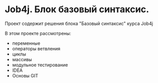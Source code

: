 # Job4j. Блок базовый синтаксис.
Проект содержит решения блока "Базовый синтаксис" курса Job4j


В этом проекте рассмотрены: 
- переменные
- операторы ветвления
- циклы
- массивы
- модульное тестирование
- IDEA
- Основы GIT